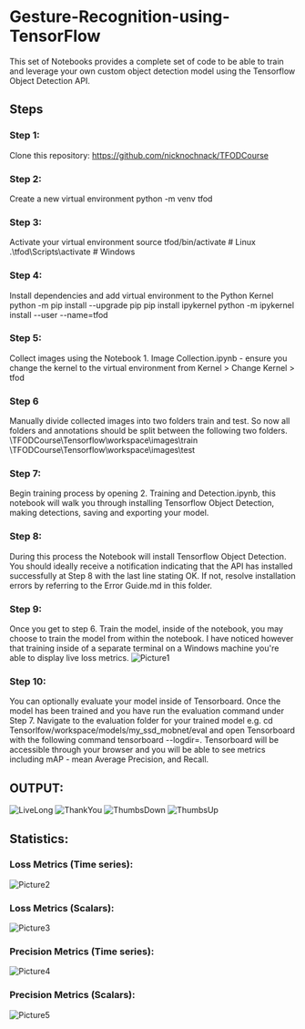 # Gesture-Recognition-using-TensorFlow
This set of Notebooks provides a complete set of code to be able to train and leverage your own custom object detection model using the Tensorflow Object Detection API.

## Steps

### Step 1:
Clone this repository: https://github.com/nicknochnack/TFODCourse

### Step 2:
Create a new virtual environment
python -m venv tfod

### Step 3:
Activate your virtual environment
source tfod/bin/activate # Linux
.\tfod\Scripts\activate # Windows 

### Step 4:
Install dependencies and add virtual environment to the Python Kernel
python -m pip install --upgrade pip
pip install ipykernel
python -m ipykernel install --user --name=tfod

### Step 5:
Collect images using the Notebook 1. Image Collection.ipynb - ensure you change the kernel to the virtual environment from Kernel > Change Kernel > tfod

### Step 6
Manually divide collected images into two folders train and test. So now all folders and annotations should be split between the following two folders.
\TFODCourse\Tensorflow\workspace\images\train
\TFODCourse\Tensorflow\workspace\images\test

### Step 7:
Begin training process by opening 2. Training and Detection.ipynb, this notebook will walk you through installing Tensorflow Object Detection, making detections, saving and exporting your model.

### Step 8:
During this process the Notebook will install Tensorflow Object Detection. You should ideally receive a notification indicating that the API has installed successfully at Step 8 with the last line stating OK.
If not, resolve installation errors by referring to the Error Guide.md in this folder.

### Step 9:
Once you get to step 6. Train the model, inside of the notebook, you may choose to train the model from within the notebook. I have noticed however that training inside of a separate terminal on a Windows machine you're able to display live loss metrics.
![Picture1](https://user-images.githubusercontent.com/38144223/174248225-8b7ccb10-b0d4-408f-8a7b-b9f010b31e02.png)

### Step 10:
You can optionally evaluate your model inside of Tensorboard. Once the model has been trained and you have run the evaluation command under Step 7. Navigate to the evaluation folder for your trained model e.g.
cd Tensorlfow/workspace/models/my_ssd_mobnet/eval
and open Tensorboard with the following command
tensorboard --logdir=. 
Tensorboard will be accessible through your browser and you will be able to see metrics including mAP - mean Average Precision, and Recall.

## OUTPUT:
![LiveLong](https://user-images.githubusercontent.com/38144223/174246567-43c9b65e-154b-4261-8f8b-b4315bc35f99.png)
![ThankYou](https://user-images.githubusercontent.com/38144223/174247955-716661e0-08cf-4a46-be9b-4ab9d8274cfb.png)
![ThumbsDown](https://user-images.githubusercontent.com/38144223/174248085-4d91d1fb-4ede-4a4e-b57b-0d5d3e10dafe.png)
![ThumbsUp](https://user-images.githubusercontent.com/38144223/174248102-4ffe843d-6f25-45ba-befe-e6e94e368226.png)

## Statistics:
### Loss Metrics (Time series):
![Picture2](https://user-images.githubusercontent.com/38144223/174248752-e1516a46-57e2-480e-8ae6-2b9d1e1823c1.png)

### Loss Metrics (Scalars):
![Picture3](https://user-images.githubusercontent.com/38144223/174248755-5df276ce-312a-4a31-b135-e99c46350853.png)

### Precision Metrics (Time series):
![Picture4](https://user-images.githubusercontent.com/38144223/174248757-8617cb6e-e503-4e10-84b1-2934db231820.png)

### Precision Metrics (Scalars):
![Picture5](https://user-images.githubusercontent.com/38144223/174248758-6cad2f3a-b52d-4347-b871-11b69ec0b080.png)
